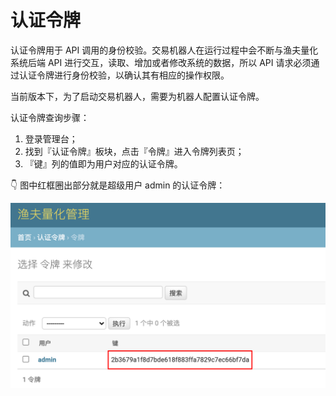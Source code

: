 # 认证令牌

认证令牌用于 API 调用的身份校验。交易机器人在运行过程中会不断与渔夫量化系统后端 API 进行交互，读取、增加或者修改系统的数据，所以 API 请求必须通过认证令牌进行身份校验，以确认其有相应的操作权限。

当前版本下，为了启动交易机器人，需要为机器人配置认证令牌。

认证令牌查询步骤：

1. 登录管理台；
2. 找到『认证令牌』板块，点击『令牌』进入令牌列表页；
3. 『键』列的值即为用户对应的认证令牌。

👇 图中红框圈出部分就是超级用户 admin 的认证令牌：

![](../screenshots/admin_auth_token.png)
